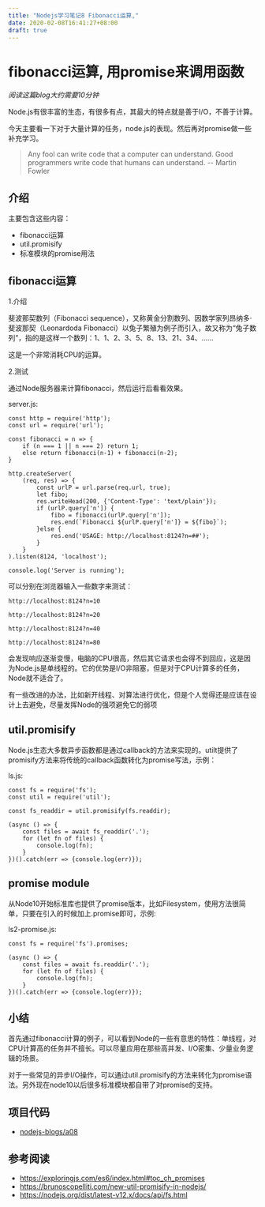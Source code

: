 ```yaml
---
title: "Nodejs学习笔记8 Fibonacci运算,"
date: 2020-02-08T16:41:27+08:00
draft: true
---
```


# fibonacci运算, 用promise来调用函数

*阅读这篇blog大约需要10分钟*

Node.js有很丰富的生态，有很多有点，其最大的特点就是善于I/O，不善于计算。

今天主要看一下对于大量计算的任务，node.js的表现。然后再对promise做一些补充学习。

> Any fool can write code that a computer can understand. Good programmers write code that humans can understand. -- Martin Fowler

## 介绍

主要包含这些内容：

- fibonacci运算
- util.promisify
- 标准模块的promise用法

## fibonacci运算

1.介绍

斐波那契数列（Fibonacci sequence），又称黄金分割数列、因数学家列昂纳多·斐波那契（Leonardoda Fibonacci）以兔子繁殖为例子而引入，故又称为“兔子数列”，指的是这样一个数列：1、1、2、3、5、8、13、21、34、……

这是一个非常消耗CPU的运算。

2.测试

通过Node服务器来计算fibonacci，然后运行后看看效果。

server.js:
```
const http = require('http');
const url = require('url');

const fibonacci = n => { 
    if (n === 1 || n === 2) return 1; 
    else return fibonacci(n-1) + fibonacci(n-2); 
}

http.createServer(
    (req, res) => {
        const urlP = url.parse(req.url, true);
        let fibo;
        res.writeHead(200, {'Content-Type': 'text/plain'});
        if (urlP.query['n']) {
            fibo = fibonacci(urlP.query['n']);
            res.end(`Fibonacci ${urlP.query['n']} = ${fibo}`);
        }else {
            res.end('USAGE: http://localhost:8124?n=##');
        }
    }
).listen(8124, 'localhost');

console.log('Server is running');

```
可以分别在浏览器输入一些数字来测试：

    http://localhost:8124?n=10
    
    http://localhost:8124?n=20
    
    http://localhost:8124?n=40
    
    http://localhost:8124?n=80

会发现响应逐渐变慢，电脑的CPU很高，然后其它请求也会得不到回应，这是因为Node.js是单线程的。它的优势是I/O非阻塞，但是对于CPU计算多的任务，Node就不适合了。

有一些改进的办法，比如新开线程、对算法进行优化，但是个人觉得还是应该在设计上去避免，尽量发挥Node的强项避免它的弱项

## util.promisify

Node.js生态大多数异步函数都是通过callback的方法来实现的。utilt提供了promisify方法来将传统的callback函数转化为promise写法，示例：

ls.js:
```
const fs = require('fs');
const util = require('util');

const fs_readdir = util.promisify(fs.readdir);

(async () => {
    const files = await fs_readdir('.');
    for (let fn of files) {
        console.log(fn);
    }
})().catch(err => {console.log(err)});
```


## promise module
从Node10开始标准库也提供了promise版本，比如Filesystem，使用方法很简单，只要在引入的时候加上.promise即可，示例:

ls2-promise.js:
```
const fs = require('fs').promises;

(async () => {
    const files = await fs.readdir('.');
    for (let fn of files) {
        console.log(fn);
    }
})().catch(err => {console.log(err)});
```

## 小结

首先通过fibonacci计算的例子，可以看到Node的一些有意思的特性：单线程，对CPU计算高的任务并不擅长。可以尽量应用在那些高并发、I/O密集、少量业务逻辑的场景。

对于一些常见的异步I/O操作，可以通过util.promisify的方法来转化为promise语法。另外现在node10以后很多标准模块都自带了对promise的支持。

## 项目代码
- [nodejs-blogs/a08](https://github.com/rangwei/nodejs-blogs/tree/master/a08)

## 参考阅读
- https://exploringjs.com/es6/index.html#toc_ch_promises
- https://brunoscopelliti.com/new-util-promisify-in-nodejs/
- https://nodejs.org/dist/latest-v12.x/docs/api/fs.html


    
    
